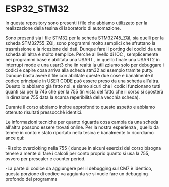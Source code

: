 # ESP32_STM32
In questa repository sono presenti i file che abbiamo utilizzato per la realizzazione della tesina di laboratorio di automazione.

Sono presenti sia i file STM32 per la scheda STM32745_ZQI, sia quelli per la scheda STM32755_ZQI, sono programmi molto semplici che
sfruttano la trasmissione e la ricezione dei dati. Dunque fare il porting dei codici da una scheda all'altra è molto semplice.
Perche al livello di IOC , semplicemente nei programmi base è abilitata una USART , in quello finale una USART2 in interrupt mode e 
una usart3 che iin realtà la utilizziamo solo per debuggare i codici e capire cosa arriva alla scheda stm32 ad esempio tramite putty.
Dunque basta avere il file con abilitate queste due cose e banalmente il codice principale in USER CODE può essere preso da una scheda
all'altra. Questo lo abbiamo già fatto noi. e siamo sicuri che i codici funzionano tutti quanti sia per la 745 che per la 755 (in vista
del fatto che il corso si sposterà in direzione 755 data la scarsa reperibilità della vecchia scheda).

Durante il corso abbiamo inoltre approfondito questo aspetto e abbiamo ottenuto risultati pressocchè identici.

Le informazioni tecniche per quanto riguarda cosa cambia da una scheda all'altra possono essere trovati online.
Per la nostra esperienza , quello da tenere in conto è stato riportato nella tesina e banalmente lo ricordiamo ance qui:

-Risolto overcloking nella 755 ( dunque in alcuni esercizi del corso bisogna tenere a mente di fare i calcoli per conto proprio 
quanto si usa la 755, ovvero per prescaler e counter period.

-La parte di codice da aggiungere per il debugging sul CM7 è identico, questa porzione di codice va aggiunta se si vuole fare un debugging 
profondo del programma


